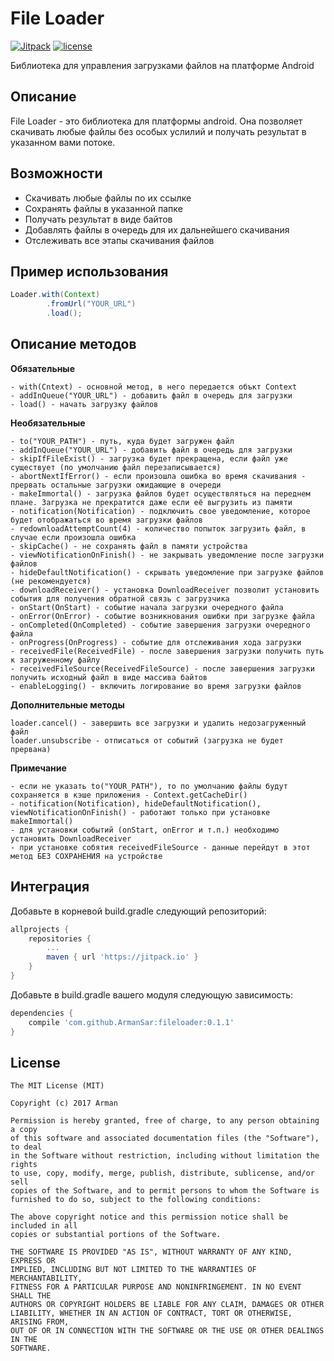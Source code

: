 # File Loader
[![Jitpack ](https://img.shields.io/jitpack/v/jitpack/maven-simple.svg)](https://jitpack.io/)
[![license](https://img.shields.io/github/license/mashape/apistatus.svg)](https://github.com/ArmanSar/fileloader/blob/master/LICENSE)

Библиотека для управления загрузками файлов на платформе Android

## Описание
File Loader - это библиотека для платформы android. Она позволяет скачивать любые файлы без особых услилий и получать результат в указанном вами потоке. 

## Возможности
- Скачивать любые файлы по их ссылке
- Сохранять файлы в указанной папке
- Получать результат в виде байтов
- Добавлять файлы в очередь для их дальнейшего скачивания
- Отслеживать все этапы скачивания файлов

## Пример использования

```java
Loader.with(Context)
        .fromUrl("YOUR_URL")
        .load();
```

## Описание методов
**Обязательные**
```
- with(Cntext) - основной метод, в него передается объкт Context
- addInQueue("YOUR_URL") - добавить файл в очередь для загрузки
- load() - начать загрузку файлов
```

**Необязательные**
```
- to("YOUR_PATH") - путь, куда будет загружен файл
- addInQueue("YOUR_URL") - добавить файл в очередь для загрузки
- skipIfFileExist() - загрузка будет прекращена, если файл уже существует (по умолчанию файл перезаписывается)
- abortNextIfError() - если произошла ошибка во время скачивания - прервать остальные загрузки ожидающие в очереди
- makeImmortal() - загрузка файлов будет осуществляться на переднем плане. Загрузка не прекратится даже если её выгрузить из памяти
- notification(Notification) - подключить свое уведомление, которое будет отображаться во время загрузки файлов
- redownloadAttemptCount(4) - количество попыток загрузить файл, в случае если произошла ошибка
- skipCache() - не сохранять файл в памяти устройства
- viewNotificationOnFinish() - не закрывать уведомление после загрузки файлов 
- hideDefaultNotification() - скрывать уведомление при загрузке файлов (не рекомендуется)
- downloadReceiver() - установка DownloadReceiver позволит установить события для получения обратной связь с загрузчика
- onStart(OnStart) - событие начала загрузки очередного файла
- onError(OnError) - событие возникнования ошибки при загрузке файла
- onCompleted(OnCompleted) - событие завершения загрузки очередного файла
- onProgress(OnProgress) - событие для отслеживания хода загрузки
- receivedFile(ReceivedFile) - после завершения загрузки получить путь к загруженному файлу
- receivedFileSource(ReceivedFileSource) - после завершения загрузки получить исходный файл в виде массива байтов
- enableLogging() - включить логирование во время загрузки файлов
```

**Дополнительные методы**
```
loader.cancel() - завершить все загрузки и удалить недозагруженный файл
loader.unsubscribe - отписаться от событий (загрузка не будет прервана)
```

**Примечание**
```
- если не указать to("YOUR_PATH"), то по умолчанию файлы будут сохраняется в кэше приложения - Context.getCacheDir()
- notification(Notification), hideDefaultNotification(), viewNotificationOnFinish() - работают только при установке makeImmortal()
- для установки событий (onStart, onError и т.п.) необходимо установить DownloadReceiver
- при установке собятия receivedFileSource - данные перейдут в этот метод БЕЗ СОХРАНЕНИЯ на устройстве 
```


## Интеграция
Добавьте в корневой build.gradle следующий репозиторий:
```groovy
allprojects {
    repositories {
        ...
        maven { url 'https://jitpack.io' }
    }
}
```

Добавьте в build.gradle вашего модуля следующую зависимость:
```groovy
dependencies {
    compile 'com.github.ArmanSar:fileloader:0.1.1'
}
```

## License

```
The MIT License (MIT)

Copyright (c) 2017 Arman

Permission is hereby granted, free of charge, to any person obtaining a copy
of this software and associated documentation files (the "Software"), to deal
in the Software without restriction, including without limitation the rights
to use, copy, modify, merge, publish, distribute, sublicense, and/or sell
copies of the Software, and to permit persons to whom the Software is
furnished to do so, subject to the following conditions:

The above copyright notice and this permission notice shall be included in all
copies or substantial portions of the Software.

THE SOFTWARE IS PROVIDED "AS IS", WITHOUT WARRANTY OF ANY KIND, EXPRESS OR
IMPLIED, INCLUDING BUT NOT LIMITED TO THE WARRANTIES OF MERCHANTABILITY,
FITNESS FOR A PARTICULAR PURPOSE AND NONINFRINGEMENT. IN NO EVENT SHALL THE
AUTHORS OR COPYRIGHT HOLDERS BE LIABLE FOR ANY CLAIM, DAMAGES OR OTHER
LIABILITY, WHETHER IN AN ACTION OF CONTRACT, TORT OR OTHERWISE, ARISING FROM,
OUT OF OR IN CONNECTION WITH THE SOFTWARE OR THE USE OR OTHER DEALINGS IN THE
SOFTWARE.
```
